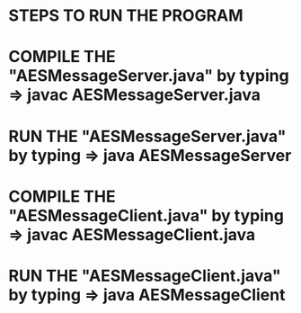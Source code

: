 # STEPS TO RUN THE PROGRAM

# COMPILE THE "AESMessageServer.java" by typing => javac AESMessageServer.java

# RUN THE "AESMessageServer.java" by typing => java AESMessageServer

# COMPILE THE "AESMessageClient.java" by typing => javac AESMessageClient.java

# RUN THE "AESMessageClient.java" by typing => java AESMessageClient